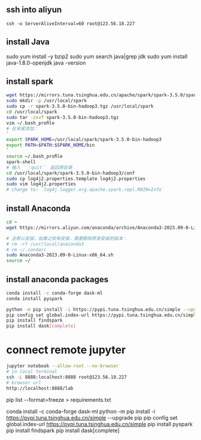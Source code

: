 
## ssh into aliyun
```
ssh -o ServerAliveInterval=60 root@123.56.18.227
```
## install Java
sudo yum install -y bzip2
sudo yum search java|grep jdk
sudo yum install java-1.8.0-openjdk
java -version

## install spark
```bash
wget https://mirrors.tuna.tsinghua.edu.cn/apache/spark/spark-3.5.0/spark-3.5.0-bin-hadoop3.tgz
sudo mkdir -p /usr/local/spark
sudo cp -r spark-3.5.0-bin-hadoop3.tgz /usr/local/spark
cd /usr/local/spark
sudo tar -zxvf spark-3.5.0-bin-hadoop3.tgz
vim ~/.bash_proﬁle
# 在末尾添加：
`
export SPARK_HOME=/usr/local/spark/spark-3.5.0-bin-hadoop3 
export PATH=$PATH:$SPARK_HOME/bin 
`
source ~/.bash_proﬁle
spark-shell
# 输⼊ ``:quit`` 返回原⽬录
cd /usr/local/spark/spark-3.5.0-bin-hadoop3/conf
sudo cp log4j2.properties.template log4j2.properties
sudo vim log4j2.properties
# change to: `log4j.logger.org.apache.spark.repl.MAIN=Info`
```
## install Anaconda
```bash
cd ~
wget https://mirrors.aliyun.com/anaconda/archive/Anaconda3-2023.09-0-Linux-x86_64.sh

# 全默认安装，如果之前有安装，需要删除原来安装的版本：
# rm -rf /usr/local/anaconda3
# rm ~/.condarc
sudo Anaconda3-2023.09-0-Linux-x86_64.sh
source ~/
```

## install anaconda packages
```bash
conda install -c conda-forge dask-ml
conda install pyspark

python -m pip install -i https://pypi.tuna.tsinghua.edu.cn/simple --upgrade pip
pip config set global.index-url https://pypi.tuna.tsinghua.edu.cn/simple
pip install findspark
pip install dask[complete]
```

# connect remote jupyter

```bash
jupyter notebook --allow-root --no-browser
# in local terminal
ssh -L 8888:localhost:8888 root@123.56.18.227
# browser url
http://localhost:8888/lab
```

pip list --format=freeze > requirements.txt

conda install -c conda-forge dask-ml
python -m pip install -i https://pypi.tuna.tsinghua.edu.cn/simple --upgrade pip
pip config set global.index-url https://pypi.tuna.tsinghua.edu.cn/simple
pip install pyspark
pip install findspark
pip install dask[complete]